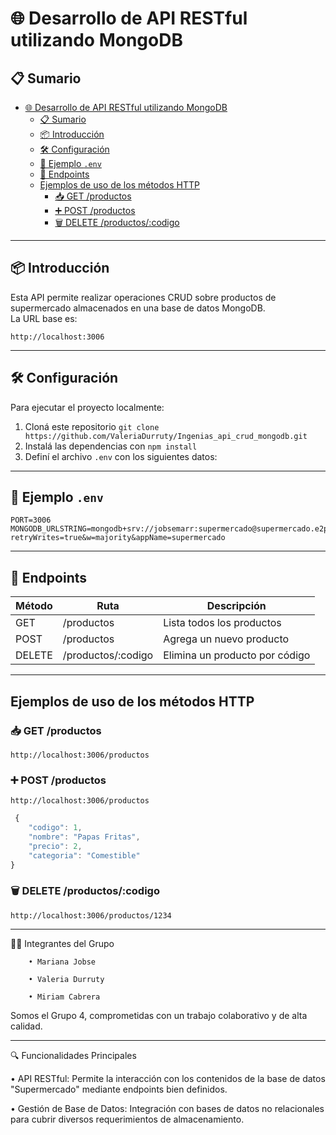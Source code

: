 # 🌐 Desarrollo de API RESTful utilizando MongoDB

## 📋 Sumario

- [🌐 Desarrollo de API RESTful utilizando MongoDB](#-desarrollo-de-api-restful-utilizando-mongodb)
  - [📋 Sumario](#-sumario)
  - [📦 Introducción](#-introducción)
  - [🛠️ Configuración](#️-configuración)
  - [📁 Ejemplo `.env`](#-ejemplo-env)
  - [🔗 Endpoints](#-endpoints)
  - [Ejemplos de uso de los métodos HTTP](#ejemplos-de-uso-de-los-métodos-http)
    - [📥 GET /productos](#-get-productos)
    - [➕ POST /productos](#-post-productos)
    - [🗑️ DELETE /productos/:codigo](#️-delete-productoscodigo)

---

## 📦 Introducción

Esta API permite realizar operaciones CRUD sobre productos de supermercado almacenados en una base de datos MongoDB.  
La URL base es:

```
http://localhost:3006
```

---

## 🛠️ Configuración

Para ejecutar el proyecto localmente:

1. Cloná este repositorio `git clone https://github.com/ValeriaDurruty/Ingenias_api_crud_mongodb.git`
2. Instalá las dependencias con `npm install`
3. Definí el archivo `.env` con los siguientes datos:

---

## 📁 Ejemplo `.env`

```env
PORT=3006
MONGODB_URLSTRING=mongodb+srv://jobsemarr:supermercado@supermercado.e2pucdi.mongodb.net/?retryWrites=true&w=majority&appName=supermercado
```

---

## 🔗 Endpoints

| Método | Ruta               | Descripción                    |
| ------ | ------------------ | ------------------------------ |
| GET    | /productos         | Lista todos los productos      |
| POST   | /productos         | Agrega un nuevo producto       |
| DELETE | /productos/:codigo | Elimina un producto por código |

---

## Ejemplos de uso de los métodos HTTP

### 📥 GET /productos

```
http://localhost:3006/productos
```

### ➕ POST /productos

    http://localhost:3006/productos

```javascript
 {
    "codigo": 1,
    "nombre": "Papas Fritas",
    "precio": 2,
    "categoria": "Comestible"
}
```

### 🗑️ DELETE /productos/:codigo

    http://localhost:3006/productos/1234

---

👩‍💻 Integrantes del Grupo

        • Mariana Jobse

        • Valeria Durruty

        • Miriam Cabrera

Somos el Grupo 4, comprometidas con un trabajo colaborativo y de alta calidad.

---

🔍 Funcionalidades Principales

• API RESTful:
Permite la interacción con los contenidos de la base de datos "Supermercado" mediante endpoints bien definidos.

• Gestión de Base de Datos:
Integración con bases de datos no relacionales para cubrir diversos requerimientos de almacenamiento.
